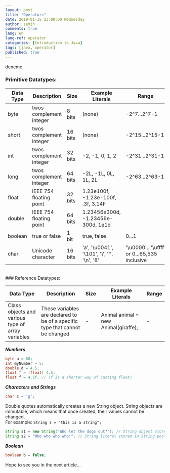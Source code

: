 ```yaml
---
layout: post
title: "Operators"
date: 2019-01-15 23:00:00 Wednesday
author: semih
comments: true
lang: en
lang-ref: operator
categories: [Introduction to Java]
tags: [java, operator]
published: true
---
```

deneme
<br/>

### Primitive Datatypes:
<div class="datatable-begin"></div>

Data Type    | Description                           | Size | Example Literals | Range
------- | ------------------------------------- | -------- | ----------- | -----------
byte		| twos complement integer  | 8 bits   | (none) | -2^7...2^7-1
short		| twos complement integer  | 16 bits  | (none) | -2^15...2^15-1
int			| twos complement integer  | 32 bits  | -2, -1, 0, 1, 2 | -2^31...2^31-1
long		| twos complement integer  | 64 bits  | -2L, -1L, 0L, 1L, 2L | -2^63...2^63-1
float  	| IEEE 754 floating point  | 32 bits  | 1.23e100f, -1.23e-100f, .3f, 3.14F | 
double 	| IEEE 754 floating point  | 64 bits  | 1.23456e300d, -1.23456e-300d, 1e1d | 
boolean   | true or false            | 1 bit    | true, false | 0...1
char 		| Unicode character        | 16 bits  | 'a', '\u0041', '\101', '\\', '\'', '\n', 'ß' | '\u0000'...'\uffff' or 0...65,535 inclusive

<div class="datatable-end"></div>
<br/>
### Reference Datatypes:

Data Type    | Description                           | Size | Example Literals | Range
------- | ------------------------------------- | -------- | ----------- | -----------
Class objects and various type of array variables | These variables are declared to be of a specific type that cannot be changed | - | Animal animal = new Animal(giraffe); | -

_**Numbers**_

```java
byte a = 68;
int myNumber = 5;
double d = 4.5;
float f = (float) 4.5;
float f = 4.5f; // (f is a shorter way of casting float)
```

_**Characters and Strings**_

```java
char c = 'g';
```

Double quotes automatically creates a new String object.
String objects are immutable, which means that once created, their values cannot be changed.
<br/>For example: `String s = "this is a string";`


```java
String s1 = new String("Who let the dogs out?"); // String object stored in heap memory
String s2 = "Who who who who!";	// String literal stored in String pool
```

_**Boolean**_

```java
boolean b = false;
```

Hope to see you in the next article...